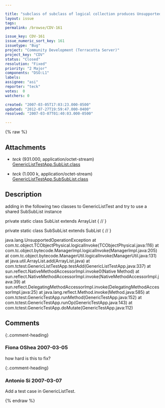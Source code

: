 ```yaml
---

title: "subclass of subclass of logical collection produces UnsupportedOperationException"
layout: issue
tags: 
permalink: /browse/CDV-161

issue_key: CDV-161
issue_numeric_sort_key: 161
issuetype: "Bug"
project: "Community Development (Terracotta Server)"
project_key: "CDV"
status: "Closed"
resolution: "Fixed"
priority: "2 Major"
components: "DSO:L1"
labels: 
assignee: "asi"
reporter: "teck"
votes:  0
watchers: 0

created: "2007-03-05T17:03:23.000-0500"
updated: "2012-07-27T19:59:47.000-0400"
resolved: "2007-03-07T01:40:03.000-0500"

---
```




{% raw %}


## Attachments

* <em>teck</em> (931.000, application/octet-stream) [GenericListTestApp.SubList.class](/attachments/CDV/CDV-161/GenericListTestApp.SubList.class)

* <em>teck</em> (1.000 k, application/octet-stream) [GenericListTestApp.SubSubList.class](/attachments/CDV/CDV-161/GenericListTestApp.SubSubList.class)




## Description

<div markdown="1" class="description">

adding in the following two classes to GenericListTest and try to use a shared SubSubList instance

  private static class SubList extends ArrayList \{
    //
  \}

  private static class SubSubList extends SubList \{
    //
  \}

java.lang.UnsupportedOperationException
	at com.tc.object.TCObjectPhysical.logicalInvoke(TCObjectPhysical.java:116)
	at com.tc.object.bytecode.ManagerImpl.logicalInvoke(ManagerImpl.java:205)
	at com.tc.object.bytecode.ManagerUtil.logicalInvoke(ManagerUtil.java:131)
	at java.util.ArrayList.add(ArrayList.java)
	at com.tctest.GenericListTestApp.testAdd(GenericListTestApp.java:337)
	at sun.reflect.NativeMethodAccessorImpl.invoke0(Native Method)
	at sun.reflect.NativeMethodAccessorImpl.invoke(NativeMethodAccessorImpl.java:39)
	at sun.reflect.DelegatingMethodAccessorImpl.invoke(DelegatingMethodAccessorImpl.java:25)
	at java.lang.reflect.Method.invoke(Method.java:585)
	at com.tctest.GenericTestApp.runMethod(GenericTestApp.java:152)
	at com.tctest.GenericTestApp.runOp(GenericTestApp.java:143)
	at com.tctest.GenericTestApp.doMutate(GenericTestApp.java:112)

</div>

## Comments


{:.comment-heading}
### **Fiona OShea** <span class="date">2007-03-05</span>

<div markdown="1" class="comment">

how hard is this to fix?

</div>


{:.comment-heading}
### **Antonio Si** <span class="date">2007-03-07</span>

<div markdown="1" class="comment">

Add a test case in GenericListTest.

</div>



{% endraw %}
